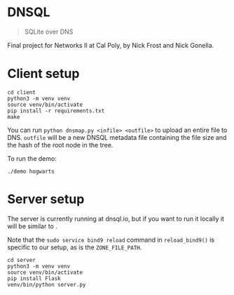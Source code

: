 # DNSQL

> SQLite over DNS

Final project for Networks II at Cal Poly, by Nick Frost and Nick Gonella.

# Client setup

    cd client
    python3 -m venv venv
    source venv/bin/activate
    pip install -r requirements.txt
    make

You can run `python dnsmap.py <infile> <outfile>` to upload an entire file to
DNS. `outfile` will be a new DNSQL metadata file containing the file size and
the hash of the root node in the tree.

To run the demo:

    ./demo hogwarts

# Server setup

The server is currently running at dnsql.io, but if you want to run it locally
it will be similar to .

Note that the `sudo service bind9 reload` command in `reload_bind9()` is
specific to our setup, as is the `ZONE_FILE_PATH`.

    cd server
    python3 -m venv venv
    source venv/bin/activate
    pip install Flask
    venv/bin/python server.py
